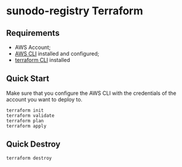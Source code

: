 # sunodo-registry Terraform

## Requirements

- AWS Account;
- [AWS CLI](https://docs.aws.amazon.com/cli/latest/userguide/getting-started-install.html) installed and configured;
- [terraform CLI](https://learn.hashicorp.com/tutorials/terraform/install-cli) installed

## Quick Start

Make sure that you configure the AWS CLI with the credentials of the account you want to deploy to.

```shell
terraform init
terraform validate
terraform plan
terraform apply
```

## Quick Destroy

```bash
terraform destroy
```
